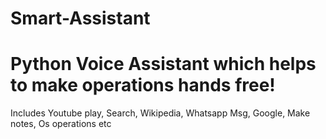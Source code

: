 # Smart-Assistant
# Python Voice Assistant which helps to make operations hands free!
Includes Youtube play, Search, Wikipedia, Whatsapp Msg, Google, Make notes, Os operations etc
